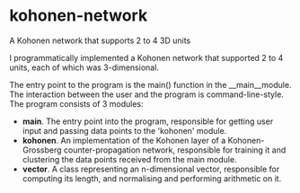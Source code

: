 # kohonen-network
A Kohonen network that supports 2 to 4 3D units

I programmatically implemented a Kohonen network that supported 2 to 4 units, each of which was 3-dimensional.

The entry point to the program is the main() function in the __main__module. The interaction between the user and the program is command-line-style. The program consists of 3 modules:
- **__main__**. The entry point into the program, responsible for getting user input and passing data points to the 'kohonen' module.
- **kohonen**. An implementation of the Kohonen layer of a Kohonen-Grossberg counter-propagation network, responsible for training it and clustering the data points received from the main module.
- **vector**. A class representing an n-dimensional vector, responsible for computing its length, and normalising and performing arithmetic on it.
